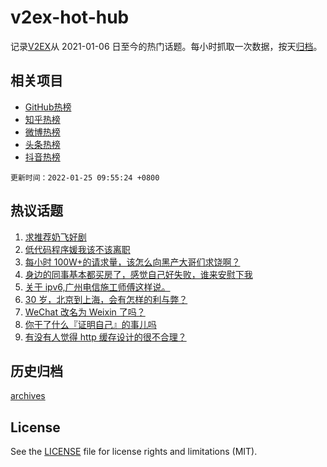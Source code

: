 # v2ex-hot-hub

 记录[V2EX](https://www.v2ex.com/)从 2021-01-06 日至今的热门话题。每小时抓取一次数据，按天[归档](archives)。
 
 ## 相关项目

- [GitHub热榜](https://github.com/snaildev/github-hot-hub)
- [知乎热榜](https://github.com/snaildev/zhihu-hot-hub)
- [微博热榜](https://github.com/snaildev/weibo-hot-hub)
- [头条热榜](https://github.com/snaildev/toutiao-hot-hub)
- [抖音热榜](https://github.com/snaildev/douyin-hot-hub)


 `更新时间：2022-01-25 09:55:24 +0800`

## 热议话题

1. [求推荐奶飞好剧](https://www.v2ex.com/t/830193)
1. [低代码程序媛我该不该离职](https://www.v2ex.com/t/830271)
1. [每小时 100W+的请求量，该怎么向黑产大哥们求饶啊？](https://www.v2ex.com/t/830286)
1. [身边的同事基本都买房了，感觉自己好失败，谁来安慰下我](https://www.v2ex.com/t/830390)
1. [关于 ipv6,广州电信施工师傅这样说。](https://www.v2ex.com/t/830309)
1. [30 岁，北京到上海，会有怎样的利与弊？](https://www.v2ex.com/t/830230)
1. [WeChat 改名为 Weixin 了吗？](https://www.v2ex.com/t/830337)
1. [你干了什么『证明自己』的事儿吗](https://www.v2ex.com/t/830257)
1. [有没有人觉得 http 缓存设计的很不合理？](https://www.v2ex.com/t/830203)

## 历史归档

[archives](archives)

## License

See the [LICENSE](LICENSE) file for license rights and limitations (MIT).
